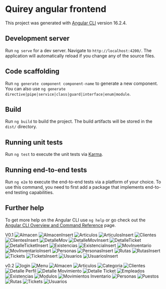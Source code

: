 # Quirey angular frontend

This project was generated with [Angular CLI](https://github.com/angular/angular-cli) version 16.2.4.

## Development server

Run `ng serve` for a dev server. Navigate to `http://localhost:4200/`. The application will automatically reload if you change any of the source files.

## Code scaffolding

Run `ng generate component component-name` to generate a new component. You can also use `ng generate directive|pipe|service|class|guard|interface|enum|module`.

## Build

Run `ng build` to build the project. The build artifacts will be stored in the `dist/` directory.

## Running unit tests

Run `ng test` to execute the unit tests via [Karma](https://karma-runner.github.io).

## Running end-to-end tests

Run `ng e2e` to execute the end-to-end tests via a platform of your choice. To use this command, you need to first add a package that implements end-to-end testing capabilities.

## Further help

To get more help on the Angular CLI use `ng help` or go check out the [Angular CLI Overview and Command Reference](https://angular.io/cli) page.

V0.1
![Almacen](docs/image.png)
![AlmacenInsert](docs/image-1.png)
![Articulos](docs/image-2.png)
![ArticulosInsert](docs/image-3.png)
![Clientes](docs/image-4.png)
![ClientesInsert](docs/image-5.png)
![DetalleMov](docs/image-6.png)
![DetalleMovInsert](docs/image-7.png)
![DetalleTicket](docs/image-9.png)
![DetalleTicketInsert](docs/image-12.png)
![Existencias](docs/image-10.png)
![ExistenciaInsert](docs/image-11.png)
![MovInventario](docs/image-13.png)
![MovInventarioInsert](docs/image-14.png)
![Personas](docs/image-15.png)
![PersonasInsert](docs/image-16.png)
![Rutas](docs/image-17.png)
![RutasInsert](docs/image-18.png)
![Tickets](docs/image-19.png)
![TicketsInsert](docs/image-20.png)
![Usuarios](docs/image-21.png)
![UsuariosInsert](docs/image-22.png)

v0.2
![login](image.png)
![Menu](image-1.png)
![Almacen](image-2.png)
![Articulos](image-3.png)
![Categoria](image-4.png)
![Clientes](image-5.png)
![Detalle Perfil](image-6.png)
![Detalle Movimiento](image-8.png)
![Detalle Ticket](image-10.png)
![Empleados](image-11.png)
![Existencias](image-12.png)
![Modulos](image-13.png)
![Movimientos Inventario](image-14.png)
![Personas](image-15.png)
![Puestos](image-16.png)
![Rutas](image-17.png)
![Tickets](image-18.png)
![Usuarios](image-19.png)






